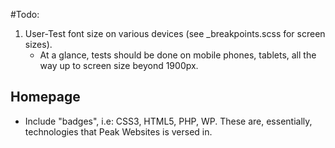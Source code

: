#Todo:
1. User-Test font size on various devices (see _breakpoints.scss for screen sizes). 
    - At a glance, tests should be done on mobile phones, tablets, all the way up to screen size beyond 1900px.

## Homepage
- Include "badges", i.e: CSS3, HTML5, PHP, WP. These are, essentially, technologies that Peak Websites is versed in.

